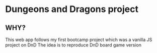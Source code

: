 # Dungeons and Dragons project

## WHY?

This web app follows my first bootcamp project which was a vanilla JS project on DnD The idea is to reproduce DnD board game version
